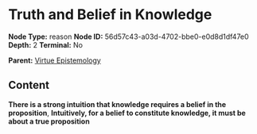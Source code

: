 # Truth and Belief in Knowledge

**Node Type:** reason
**Node ID:** 56d57c43-a03d-4702-bbe0-e0d8d1df47e0
**Depth:** 2
**Terminal:** No

**Parent:** [Virtue Epistemology](virtue-epistemology.md)

## Content

**There is a strong intuition that knowledge requires a belief in the proposition**, **Intuitively, for a belief to constitute knowledge, it must be about a true proposition**
